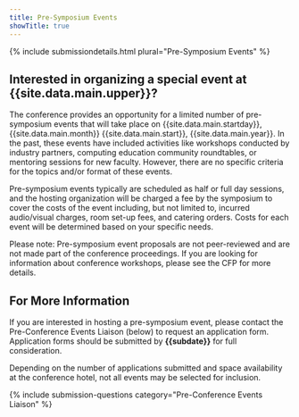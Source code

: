 ```yaml
---
title: Pre-Symposium Events
showTitle: true
---
```


{% include submissiondetails.html plural="Pre-Symposium Events" %}


## Interested in organizing a special event at {{site.data.main.upper}}?  

The conference provides an opportunity for a limited number of pre-symposium events that will take place on {{site.data.main.startday}}, {{site.data.main.month}} {{site.data.main.start}}, {{site.data.main.year}}.  In the past, these events have included activities like workshops conducted by industry partners, computing education community roundtables, or mentoring sessions for new faculty.  However, there are no specific criteria for the topics and/or format of these events.

Pre-symposium events typically are scheduled as half or full day sessions, and the hosting organization will be charged a fee by the symposium to cover the costs of the event including, but not limited to, incurred audio/visual charges, room set-up fees, and catering orders.  Costs for each event will be determined based on your specific needs.

Please note:  Pre-symposium event proposals are not peer-reviewed and are not made part of the conference proceedings.  If you are looking for information about conference workshops, please see the CFP for more details.

## For More Information

If you are interested in hosting a pre-symposium event, please contact the Pre-Conference Events Liaison (below) to request an application form.  Application forms should be submitted by <b>{{subdate}}</b> for full consideration.

Depending on the number of applications submitted and space availability at the conference hotel, not all events may be selected for inclusion.  

{% include submission-questions category="Pre-Conference Events Liaison" %}